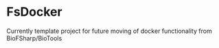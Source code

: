# FsDocker

Currently template project for future moving of docker functionality from BioFSharp/BioTools